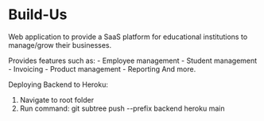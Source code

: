 # Build-Us
 
Web application to provide a SaaS platform for educational institutions to manage/grow their businesses.

Provides features such as:
	- Employee management
	- Student management
	- Invoicing
	- Product management
	- Reporting
And more.

Deploying Backend to Heroku: 

1) Navigate to root folder
2) Run command: git subtree push --prefix backend heroku main
